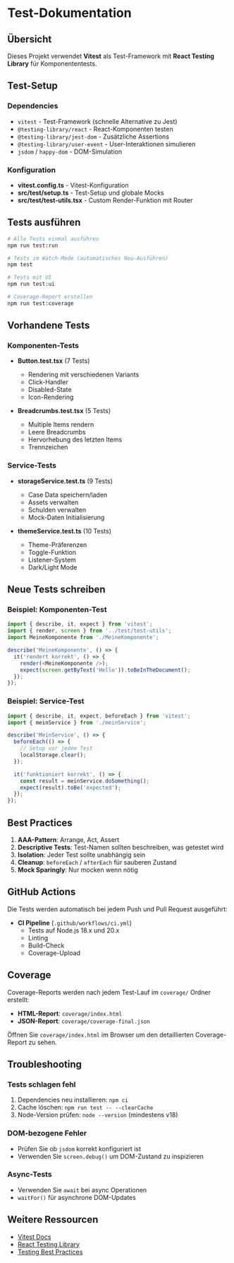 # Test-Dokumentation

## Übersicht

Dieses Projekt verwendet **Vitest** als Test-Framework mit **React Testing Library** für Komponententests.

## Test-Setup

### Dependencies
- `vitest` - Test-Framework (schnelle Alternative zu Jest)
- `@testing-library/react` - React-Komponenten testen
- `@testing-library/jest-dom` - Zusätzliche Assertions
- `@testing-library/user-event` - User-Interaktionen simulieren
- `jsdom` / `happy-dom` - DOM-Simulation

### Konfiguration
- **vitest.config.ts** - Vitest-Konfiguration
- **src/test/setup.ts** - Test-Setup und globale Mocks
- **src/test/test-utils.tsx** - Custom Render-Funktion mit Router

## Tests ausführen

```bash
# Alle Tests einmal ausführen
npm run test:run

# Tests im Watch-Mode (automatisches Neu-Ausführen)
npm test

# Tests mit UI
npm run test:ui

# Coverage-Report erstellen
npm run test:coverage
```

## Vorhandene Tests

### Komponenten-Tests
- **Button.test.tsx** (7 Tests)
  - Rendering mit verschiedenen Variants
  - Click-Handler
  - Disabled-State
  - Icon-Rendering

- **Breadcrumbs.test.tsx** (5 Tests)
  - Multiple Items rendern
  - Leere Breadcrumbs
  - Hervorhebung des letzten Items
  - Trennzeichen

### Service-Tests
- **storageService.test.ts** (9 Tests)
  - Case Data speichern/laden
  - Assets verwalten
  - Schulden verwalten
  - Mock-Daten Initialisierung

- **themeService.test.ts** (10 Tests)
  - Theme-Präferenzen
  - Toggle-Funktion
  - Listener-System
  - Dark/Light Mode

## Neue Tests schreiben

### Beispiel: Komponenten-Test

```typescript
import { describe, it, expect } from 'vitest';
import { render, screen } from '../test/test-utils';
import MeineKomponente from './MeineKomponente';

describe('MeineKomponente', () => {
  it('rendert korrekt', () => {
    render(<MeineKomponente />);
    expect(screen.getByText('Hello')).toBeInTheDocument();
  });
});
```

### Beispiel: Service-Test

```typescript
import { describe, it, expect, beforeEach } from 'vitest';
import { meinService } from './meinService';

describe('MeinService', () => {
  beforeEach(() => {
    // Setup vor jedem Test
    localStorage.clear();
  });

  it('funktioniert korrekt', () => {
    const result = meinService.doSomething();
    expect(result).toBe('expected');
  });
});
```

## Best Practices

1. **AAA-Pattern**: Arrange, Act, Assert
2. **Descriptive Tests**: Test-Namen sollten beschreiben, was getestet wird
3. **Isolation**: Jeder Test sollte unabhängig sein
4. **Cleanup**: `beforeEach` / `afterEach` für sauberen Zustand
5. **Mock Sparingly**: Nur mocken wenn nötig

## GitHub Actions

Die Tests werden automatisch bei jedem Push und Pull Request ausgeführt:
- **CI Pipeline** (`.github/workflows/ci.yml`)
  - Tests auf Node.js 18.x und 20.x
  - Linting
  - Build-Check
  - Coverage-Upload

## Coverage

Coverage-Reports werden nach jedem Test-Lauf im `coverage/` Ordner erstellt:
- **HTML-Report**: `coverage/index.html`
- **JSON-Report**: `coverage/coverage-final.json`

Öffnen Sie `coverage/index.html` im Browser um den detaillierten Coverage-Report zu sehen.

## Troubleshooting

### Tests schlagen fehl
1. Dependencies neu installieren: `npm ci`
2. Cache löschen: `npm run test -- --clearCache`
3. Node-Version prüfen: `node --version` (mindestens v18)

### DOM-bezogene Fehler
- Prüfen Sie ob `jsdom` korrekt konfiguriert ist
- Verwenden Sie `screen.debug()` um DOM-Zustand zu inspizieren

### Async-Tests
- Verwenden Sie `await` bei async Operationen
- `waitFor()` für asynchrone DOM-Updates

## Weitere Ressourcen

- [Vitest Docs](https://vitest.dev/)
- [React Testing Library](https://testing-library.com/react)
- [Testing Best Practices](https://kentcdodds.com/blog/common-mistakes-with-react-testing-library)



